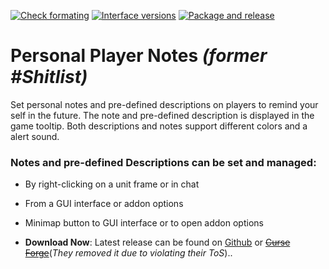 [![Check formating](https://github.com/Limmek/Shitlist/actions/workflows/luacheck.yml/badge.svg)](https://github.com/Limmek/Shitlist/actions/workflows/luacheck.yml)
[![Interface versions](https://github.com/Limmek/Shitlist/actions/workflows/interface-version.yml/badge.svg)](https://github.com/Limmek/Shitlist/actions/workflows/interface-version.yml)
[![Package and release](https://github.com/Limmek/Shitlist/actions/workflows/build.yml/badge.svg)](https://github.com/Limmek/Shitlist/actions/workflows/build.yml)

# Personal Player Notes *(former #Shitlist)*
Set personal notes and pre-defined descriptions on players to remind your self in the future. The note and pre-defined description is displayed in the game tooltip. Both descriptions and notes support different colors and a alert sound.

### Notes and pre-defined Descriptions can be set and managed:
- By right-clicking on a unit frame or in chat
- From a GUI interface or addon options
- Minimap button to GUI interface or to open addon options

- **Download Now**: Latest release can be found on [Github](https://github.com/Limmek/Shitlist/releases) or ~~[Curse Forge](https://www.curseforge.com/wow/addons/shitlist)~~(*They removed it due to violating their ToS*)..
